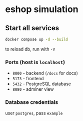 # eshop simulation

## Start all services

```bash
docker compose up -d --build
```

to reload db, run with `-V`

### Ports (host is `localhost`)

- `8000` - backend (`/docs` for docs)
- `5173` - frontend
- `5432` - PostgreSQL database
- `8080` - adminer view

### Database credentials

user `postgres`, pass `example`

